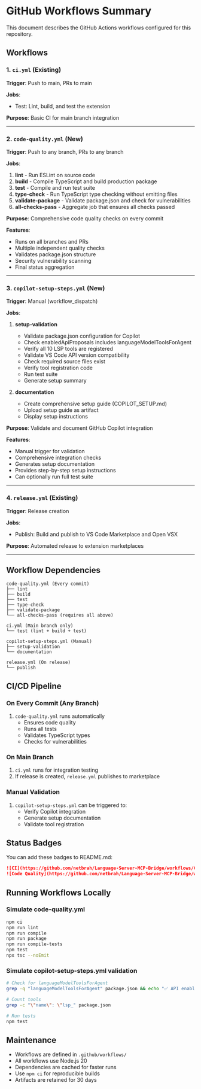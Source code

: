 # GitHub Workflows Summary

This document describes the GitHub Actions workflows configured for this repository.

## Workflows

### 1. `ci.yml` (Existing)
**Trigger**: Push to main, PRs to main

**Jobs**:
- Test: Lint, build, and test the extension

**Purpose**: Basic CI for main branch integration

---

### 2. `code-quality.yml` (New)
**Trigger**: Push to any branch, PRs to any branch

**Jobs**:
1. **lint** - Run ESLint on source code
2. **build** - Compile TypeScript and build production package
3. **test** - Compile and run test suite
4. **type-check** - Run TypeScript type checking without emitting files
5. **validate-package** - Validate package.json and check for vulnerabilities
6. **all-checks-pass** - Aggregate job that ensures all checks passed

**Purpose**: Comprehensive code quality checks on every commit

**Features**:
- Runs on all branches and PRs
- Multiple independent quality checks
- Validates package.json structure
- Security vulnerability scanning
- Final status aggregation

---

### 3. `copilot-setup-steps.yml` (New)
**Trigger**: Manual (workflow_dispatch)

**Jobs**:
1. **setup-validation**
   - Validate package.json configuration for Copilot
   - Check enabledApiProposals includes languageModelToolsForAgent
   - Verify all 10 LSP tools are registered
   - Validate VS Code API version compatibility
   - Check required source files exist
   - Verify tool registration code
   - Run test suite
   - Generate setup summary

2. **documentation**
   - Create comprehensive setup guide (COPILOT_SETUP.md)
   - Upload setup guide as artifact
   - Display setup instructions

**Purpose**: Validate and document GitHub Copilot integration

**Features**:
- Manual trigger for validation
- Comprehensive integration checks
- Generates setup documentation
- Provides step-by-step setup instructions
- Can optionally run full test suite

---

### 4. `release.yml` (Existing)
**Trigger**: Release creation

**Jobs**:
- Publish: Build and publish to VS Code Marketplace and Open VSX

**Purpose**: Automated release to extension marketplaces

---

## Workflow Dependencies

```
code-quality.yml (Every commit)
├── lint
├── build
├── test
├── type-check
├── validate-package
└── all-checks-pass (requires all above)

ci.yml (Main branch only)
└── test (lint + build + test)

copilot-setup-steps.yml (Manual)
├── setup-validation
└── documentation

release.yml (On release)
└── publish
```

## CI/CD Pipeline

### On Every Commit (Any Branch)
1. `code-quality.yml` runs automatically
   - Ensures code quality
   - Runs all tests
   - Validates TypeScript types
   - Checks for vulnerabilities

### On Main Branch
1. `ci.yml` runs for integration testing
2. If release is created, `release.yml` publishes to marketplace

### Manual Validation
1. `copilot-setup-steps.yml` can be triggered to:
   - Verify Copilot integration
   - Generate setup documentation
   - Validate tool registration

## Status Badges

You can add these badges to README.md:

```markdown
![CI](https://github.com/netbrah/Language-Server-MCP-Bridge/workflows/CI/badge.svg)
![Code Quality](https://github.com/netbrah/Language-Server-MCP-Bridge/workflows/Code%20Quality%20Check/badge.svg)
```

## Running Workflows Locally

### Simulate code-quality.yml
```bash
npm ci
npm run lint
npm run compile
npm run package
npm run compile-tests
npm test
npx tsc --noEmit
```

### Simulate copilot-setup-steps.yml validation
```bash
# Check for languageModelToolsForAgent
grep -q "languageModelToolsForAgent" package.json && echo "✅ API enabled"

# Count tools
grep -c "\"name\": \"lsp_" package.json

# Run tests
npm test
```

## Maintenance

- Workflows are defined in `.github/workflows/`
- All workflows use Node.js 20
- Dependencies are cached for faster runs
- Use `npm ci` for reproducible builds
- Artifacts are retained for 30 days
